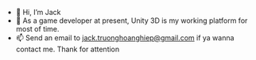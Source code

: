 - 👋 Hi, I’m Jack
- 🌱 As a game developer at present, Unity 3D is my working platform for most of time.
- 📫 Send an email to jack.truonghoanghiep@gmail.com if ya wanna contact me. 
Thank for attention

<!---
jackthh/jackthh is a ✨ special ✨ repository because its `README.md` (this file) appears on your GitHub profile.
You can click the Preview link to take a look at your changes.
--->
